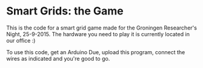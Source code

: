 Smart Grids: the Game
=====================

This is the code for a smart grid game made for the Groningen Researcher's Night, 25-9-2015.
The hardware you need to play it is currently located in our office :)

To use this code, get an Arduino Due, upload this program, connect the wires as indicated and you're good to go.